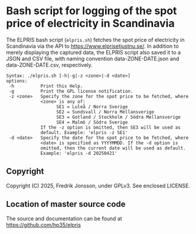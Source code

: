 # Bash script for logging of the spot price of electricity in Scandinavia

The ELPRIS bash script (`elpris.sh`) fetches the spot price of electricity in
Scandinavia via the API to https://www.elprisetjustnu.se/. In addition to
merely displaying the captured data, the ELPRIS script also saved it to a
JSON and CSV file, with naming convention data-ZONE-DATE.json and
data-ZONE-DATE.csv, respectively.

```
Syntax: ./elpris.sh [-h|-g|-z <zone>|-d <date>]
options:
 -h          Print this Help.
 -g          Print the GPL license notification.
 -z <zone>   Specify the zone for the spot price to be fetched, where
             <zone> is any of:
                   SE1 = Luleå / Norra Sverige
                   SE2 = Sundsvall / Norra Mellansverige
                   SE3 = Gotland / Stockholm / Södra Mellansverige
                   SE4 = Malmö / Södra Sverige
             If the -z option is omitted, then SE3 will be used as
             default. Example: 'elpris -z SE1'
 -d <date>   Specify the date for the spot price to be fetched, where
             <date> is specified as YYYYMMDD. If the -d option is
             omitted, then the current date will be used as default.
             Example: 'elpris -d 20250421'
```

## Copyright
Copyright (C) 2025, Fredrik Jonsson, under GPLv3. See enclosed LICENSE.

## Location of master source code
The source and documentation can be found at https://github.com/hp35/elpris
